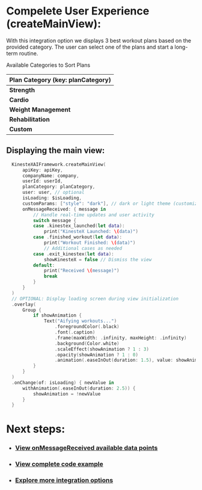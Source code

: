 # Compelete User Experience (createMainView): 
With this integration option we displays 3 best workout plans based on the provided category. The user can select one of the plans and start a long-term routine.

Available Categories to Sort Plans

| **Plan Category (key: planCategory)** |
|---------------------------------------|
| **Strength**                          |
| **Cardio**                            |
| **Weight Management**                 |
| **Rehabilitation**                    |
| **Custom**                            |

## Displaying the main view:
  ```swift
    KinesteXAIFramework.createMainView(
        apiKey: apiKey,
        companyName: company,
        userId: userId,
        planCategory: planCategory, 
        user: user, // optional 
        isLoading: $isLoading,
        customParams: ["style": "dark"], // dark or light theme (customizable in admin portal)
        onMessageReceived: { message in
            // Handle real-time updates and user activity
            switch message {
            case .kinestex_launched(let data):
                print("KinesteX Launched: \(data)")
            case .finished_workout(let data):
                print("Workout Finished: \(data)")
                // Additional cases as needed
            case .exit_kinestex(let data):
                showKinesteX = false // Dismiss the view
            default:
                print("Received \(message)")
                break
            }
        }
    )
    // OPTIONAL: Display loading screen during view initialization
    .overlay(
        Group {
            if showAnimation {
                Text("Aifying workouts...")
                    .foregroundColor(.black)
                    .font(.caption)
                    .frame(maxWidth: .infinity, maxHeight: .infinity)
                    .background(Color.white)
                    .scaleEffect(showAnimation ? 1 : 3)
                    .opacity(showAnimation ? 1 : 0)
                    .animation(.easeInOut(duration: 1.5), value: showAnimation)
            }
        }
    )
    .onChange(of: isLoading) { newValue in
        withAnimation(.easeInOut(duration: 2.5)) {
            showAnimation = !newValue
        }
    }
   ```

# Next steps:
- ### [View onMessageReceived available data points](../../data.md)
- ### [View complete code example](../../examples/complete-ux.md)
- ### [Explore more integration options](../overview.md)
